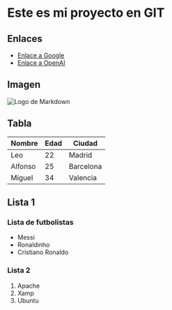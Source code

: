 # Este es mi proyecto en GIT

## Enlaces
- [Enlace a Google](https://www.google.com)
- [Enlace a OpenAI](https://www.openai.com)

## Imagen
![Logo de Markdown](https://upload.wikimedia.org/wikipedia/commons/thumb/4/48/Markdown-mark.svg/208px-Markdown-mark.svg.png)

## Tabla
| Nombre     | Edad | Ciudad   |
|------------|------|----------|
| Leo      | 22   | Madrid   |
| Alfonso     | 25   | Barcelona|
| Miguel    | 34   | Valencia  |

## Lista 1
### Lista de futbolistas
- Messi             
- Ronaldinho
- Cristiano Ronaldo

### Lista 2
1. Apache   
2. Xamp
3. Ubuntu







